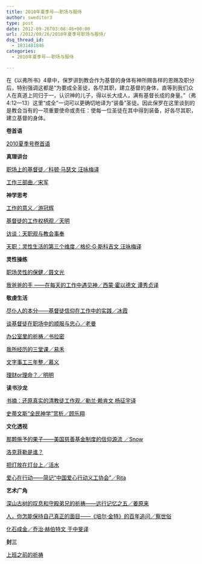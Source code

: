 ```yaml
---
title: 2010年夏季号——职场与服侍
author: sweditor3
type: post
date: 2012-09-26T03:08:48+00:00
url: /2012/09/26/2010年夏季号职场与服侍/
dsq_thread_id:
  - 1831481846
categories:
  - 2010年夏季号——职场与服侍

---
```

在《以弗所书》4章中，保罗讲到教会作为基督的身体有神所赐各样的恩赐及职分后，特别强调这都是“为要成全圣徒，各尽其职，建立基督的身体，直等到我们众人在真道上同归于一，认识神的儿子，得以长大成人，满有基督长成的身量。”（弗4:12—13）这里“成全”一词可以更确切地译为“装备”圣徒。因此保罗在这里谈到的是教会当有的一项重要使命或责任：使每一位圣徒在其中得到装备，好各尽其职，建立基督的身体。

**卷首语**

<span style="color: #000000;"><a href="/2012/09/26/2010年夏季号卷首语/"><span style="color: #000000;">2010夏季号卷首语</span></a></span>

**真理讲台**

<span style="color: #000000;"><a href="/2012/09/26/职场上的基督徒/"><span style="color: #000000;">职场上的基督徒／科顿·马瑟文 汪咏梅译</span></a></span>
  
<span style="color: #000000;"><a href="/2012/09/26/工作三部曲/"><span style="color: #000000;">工作三部曲／宋军</span></a></span>

**神学思考**

<span style="color: #000000;"><a href="/2012/09/26/工作的意义/"><span style="color: #000000;">工作的意义／游冠辉</span></a></span>
  
<span style="color: #000000;"><a href="/2012/09/26/基督徒的工作权柄观1/"><span style="color: #000000;">基督徒的工作权柄观／天明</span></a></span>
  
<span style="color: #000000;"><a href="/2012/09/26/天职观与教会事奉/"><span style="color: #000000;">访谈：天职观与教会事奉</span></a></span>
  
<span style="color: #000000;"><a href="/2012/09/26/天职灵性生活的第三个维度/"><span style="color: #000000;">天职：灵性生活的第三个维度／格伦·G·斯科吉文 汪咏梅译</span></a></span>

**灵性操练**

<span style="color: #000000;"><a href="/2012/09/26/职场灵性的保健1/"><span style="color: #000000;">职场灵性的保健／聂文光</span></a></span>
  
<span style="color: #000000;"><a href="/2012/09/26/我爸爸的手在每天的工作中遇见神/"><span style="color: #000000;">我爸爸的手 ——在每天的工作中遇见神／西蒙·霍以德文 谭秀贞译</span></a></span>

**敬虔生活**

<span style="color: #000000;"><a href="/2012/09/26/尽仆人的本分基督徒信仰在工作中的实践/"><span style="color: #000000;">尽仆人的本分——基督徒信仰在工作中的实践／冰霞</span></a></span>
  
<span style="color: #000000;"><a href="/2012/09/26/谈基督徒在职场中的顺服与忠心/"><span style="color: #000000;">谈基督徒在职场中的顺服与忠心／老曼</span></a></span>
  
<span style="color: #000000;"><a href="/2012/09/26/办公室里的祈祷/"><span style="color: #000000;">办公室里的祈祷／书拉密</span></a></span>
  
<span style="color: #000000;"><a href="/2012/09/26/我所经历的三堂课/"><span style="color: #000000;">我所经历的三堂课／易禾</span></a></span>
  
<span style="color: #000000;"><a href="/2012/09/26/文字事工三年整/"><span style="color: #000000;">文字事工三年整／慕义</span></a></span>
  
<span style="color: #000000;"><a href="/2012/09/26/理财or理命/"><span style="color: #000000;">理财or理命？／明明</span></a></span>

**读书沙龙**

<span style="color: #000000;"><a href="/2012/09/26/书摘还原真实的清教徒工作观1/"><span style="color: #000000;">书摘：还原真实的清教徒工作观／勒兰·赖肯文 杨征宇译</span></a></span>
  
<span style="color: #000000;"><a href="/2012/09/26/史蒂文斯全民神学赏析1/"><span style="color: #000000;">史蒂文斯“全民神学”赏析／顾乐翔</span></a></span>

**文化透视**

<span style="color: #000000;"><a href="/2012/09/26/那颗施予的果子美国慈善基金制度的信仰源流/"><span style="color: #000000;">那颗施予的果子——美国慈善基金制度的信仰源流 ／Snow</span></a></span>
  
<span style="color: #000000;"><a href="/2012/09/26/洛克菲勒是谁/"><span style="color: #000000;">洛克菲勒是谁？</span></a></span>
  
<span style="color: #000000;"><a href="/2012/09/26/把灯放在灯台上/"><span style="color: #000000;">把灯放在灯台上／活水</span></a></span>
  
<span style="color: #000000;"><a href="/2012/09/26/爱心在行动简记中国爱心行动义工协会/"><span style="color: #000000;">爱心在行动——简记“中国爱心行动义工协会”／Rita</span></a></span>

**艺术广角**

<span style="color: #000000;"><a href="/2012/09/26/深山古树的叹息和守殿弟兄的祈祷远行记忆之/"><span style="color: #000000;">深山古树的叹息和守殿弟兄的祈祷——远行记忆之五／姜原来</span></a></span>
  
<span style="color: #000000;"><a href="/2012/09/26/人你怎能怎能保持自己真正的面目培尔·/"><span style="color: #000000;">人，你怎能保持自己真正的面目——《培尔·金特》的百年追问／察世俗</span></a></span>
  
<span style="color: #000000;"><a href="/2012/09/26/theelixir化石成金/"><span style="color: #000000;">化石成金／乔治·赫伯特文 于中旻译</span></a></span>

**封三**

<span style="color: #000000;"><a href="/2012/09/26/上班之前的祈祷/"><span style="color: #000000;">上班之前的祈祷</span></a></span>